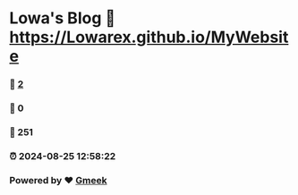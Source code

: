 # Lowa's Blog :link: https://Lowarex.github.io/MyWebsite 
### :page_facing_up: [2](https://Lowarex.github.io/MyWebsite/tag.html) 
### :speech_balloon: 0 
### :hibiscus: 251 
### :alarm_clock: 2024-08-25 12:58:22 
### Powered by :heart: [Gmeek](https://github.com/Meekdai/Gmeek)
